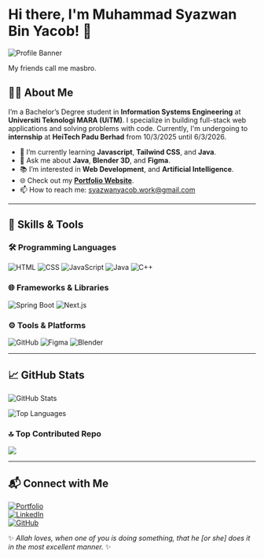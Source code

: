 # Hi there, I'm Muhammad Syazwan Bin Yacob! 👋

![Profile Banner](https://masbroamat-portfolio.vercel.app/profilebanner.png)

My friends call me masbro.

## 👨‍💻 About Me

I’m a Bachelor’s Degree student in **Information Systems Engineering** at **Universiti Teknologi MARA (UiTM)**. I specialize in building full-stack web applications and solving problems with code. Currently, I'm undergoing to **internship** at **HeiTech Padu Berhad** from 10/3/2025 until 6/3/2026.

- 🌱 I’m currently learning **Javascript**, **Tailwind CSS**, and **Java**.
- 💬 Ask me about **Java**, **Blender 3D**, and **Figma**.
- 📚 I’m interested in **Web Development**, and **Artificial Intelligence**.
- 🌐 Check out my **[Portfolio Website](https://masbroamat-portfolio-v2.vercel.app/)**.
- 📫 How to reach me: [syazwanyacob.work@gmail.com](mailto:syazwanyacob.work@gmail.com)

---

## 🚀 Skills & Tools

### 🛠 Programming Languages

![HTML](https://img.shields.io/badge/HTML-E34F26?style=for-the-badge&logo=html5&logoColor=white)
![CSS](https://img.shields.io/badge/CSS-1572B6?style=for-the-badge&logo=css3&logoColor=white)
![JavaScript](https://img.shields.io/badge/JavaScript-F7DF1E?style=for-the-badge&logo=javascript&logoColor=black)
![Java](https://img.shields.io/badge/Java-ED8B00?style=for-the-badge&logo=java&logoColor=white)
![C++](https://img.shields.io/badge/C++-00599C?style=for-the-badge&logo=cplusplus&logoColor=white)

### 🌐 Frameworks & Libraries

![Spring Boot](https://img.shields.io/badge/Spring%20Boot-6DB33F?style=for-the-badge&logo=spring-boot&logoColor=white)
![Next.js](https://img.shields.io/badge/Next.js-000000?style=for-the-badge&logo=nextdotjs&logoColor=white)

### ⚙️ Tools & Platforms

![GitHub](https://img.shields.io/badge/GitHub-181717?style=for-the-badge&logo=github&logoColor=white)
![Figma](https://img.shields.io/badge/Figma-F24E1E?style=for-the-badge&logo=figma&logoColor=white)
![Blender](https://img.shields.io/badge/Blender-F5792A?style=for-the-badge&logo=blender&logoColor=white)

---

## 📈 GitHub Stats

![GitHub Stats](https://github-readme-stats.vercel.app/api?username=masbroamat&show_icons=true&theme=radical)

![Top Languages](https://github-readme-stats.vercel.app/api/top-langs/?username=masbroamat&layout=compact&theme=radical)

### 🔝 Top Contributed Repo

![](https://github-contributor-stats.vercel.app/api?username=masbroamat&limit=5&theme=gotham&combine_all_yearly_contributions=true)

---

## 📬 Connect with Me

[![Portfolio](https://img.shields.io/badge/Portfolio-000000?style=for-the-badge&logo=github&logoColor=white)](https://masbroamat-portfolio-v2.vercel.app/)  
[![LinkedIn](https://img.shields.io/badge/LinkedIn-0077B5?style=for-the-badge&logo=linkedin&logoColor=white)](https://linkedin.com/in/syazwan-yacob)  
[![GitHub](https://img.shields.io/badge/GitHub-100000?style=for-the-badge&logo=github&logoColor=white)](https://github.com/masbroamat)

✨ _Allah loves, when one of you is doing something, that he [or she] does it in the most excellent manner._ ✨
